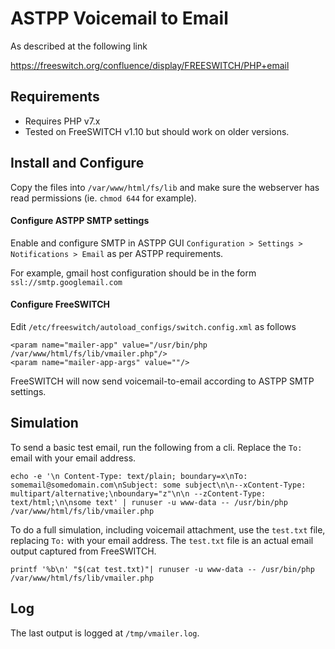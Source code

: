 # ASTPP Voicemail to Email

As described at the following link

https://freeswitch.org/confluence/display/FREESWITCH/PHP+email

## Requirements
* Requires PHP v7.x
* Tested on FreeSWITCH v1.10 but should work on older versions.

## Install and Configure

Copy the files into `/var/www/html/fs/lib` and make sure the webserver has read permissions (ie. `chmod 644` for example).

#### Configure ASTPP SMTP settings
Enable and configure SMTP in ASTPP GUI `Configuration > Settings > Notifications > Email` as per ASTPP requirements.

For example, gmail host configuration should be in the form `ssl://smtp.googlemail.com`

#### Configure FreeSWITCH

Edit `/etc/freeswitch/autoload_configs/switch.config.xml` as follows

```
<param name="mailer-app" value="/usr/bin/php /var/www/html/fs/lib/vmailer.php"/>
<param name="mailer-app-args" value=""/>
```
FreeSWITCH will now send voicemail-to-email according to ASTPP SMTP settings.

## Simulation

To send a basic test email, run the following from a cli. Replace the `To:` email with your email address.
```
echo -e '\n Content-Type: text/plain; boundary=x\nTo: somemail@somedomain.com\nSubject: some subject\n\n--xContent-Type: multipart/alternative;\nboundary="z"\n\n --zContent-Type: text/html;\n\nsome text' | runuser -u www-data -- /usr/bin/php /var/www/html/fs/lib/vmailer.php
```
To do a full simulation, including voicemail attachment, use the `test.txt` file,  replacing `To:` with your email address.  The `test.txt` file is an actual email output captured from FreeSWITCH. 
```
printf '%b\n' "$(cat test.txt)"| runuser -u www-data -- /usr/bin/php /var/www/html/fs/lib/vmailer.php
```
## Log
The last output is logged at `/tmp/vmailer.log`.
